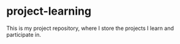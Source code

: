 # project-learning
This is my project repository, where I store the projects I learn and participate in.
